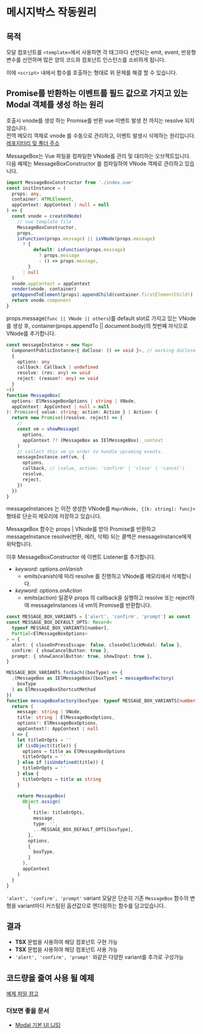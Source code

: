 # 메시지박스 작동원리
## 목적
모달 컴포넌트를 `<template>`에서 사용하면 각 태그마다 선언되는 emit, event, 반응형 변수를 선언하며
많은 양의 코드와 컴포넌트 인스턴스를 소비하게 됩니다.  

이에 `<script>` 내에서 함수를 호출하는 형태로 위 문제를 해결 할 수 있습니다.



## Promise를 반환하는 이벤트를 필드 값으로 가지고 있는 Modal 객체를 생성 하는 원리
호출시 vnode를 생성 하는 Promise를 반환 vue 이벤트 발생 전 까지는 resolve 되지 않습니다.  
전역 메모리 객체로 vnode 를 수동으로 관리하고,  이벤트 발생시 삭제하는 원리입니다.
[레포지터리 및 폴더 주소](https://github.com/element-plus/element-plus/tree/dev/packages/components/message-box/src)

MessageBox는 Vue 파일을 컴파일한 VNode를 관리 및 대리하는 오브젝트입니다.
다음 예제는 MessageBoxConstructor 를 컴파일하여 VNode 객체로 관리하고 있습니다.  

```ts
import MessageBoxConstructor from './index.vue'
const initInstance = (
  props: any,
  container: HTMLElement,
  appContext: AppContext | null = null
) => {
  const vnode = createVNode(
    // vue template file
    MessageBoxConstructor,
    props,
    isFunction(props.message) || isVNode(props.message)
      ? {
          default: isFunction(props.message)
            ? props.message
            : () => props.message,
        }
      : null
  )
  vnode.appContext = appContext
  render(vnode, container)
  getAppendToElement(props).appendChild(container.firstElementChild!)
  return vnode.component
}
```

props.message(`func || VNode || others`)를 default slot로 가지고 있는 VNode를 생성 후,
container(props.appendTo || document.body)의 첫번째 자식으로 VNode를 추가합니다.


```ts
const messageInstance = new Map<
  ComponentPublicInstance<{ doClose: () => void }>, // marking doClose as function
  {
    options: any
    callback: Callback | undefined
    resolve: (res: any) => void
    reject: (reason?: any) => void
  }
>()
function MessageBox(
  options: ElMessageBoxOptions | string | VNode,
  appContext: AppContext | null = null
): Promise<{ value: string; action: Action } | Action> {
  return new Promise((resolve, reject) => {
    // 
    const vm = showMessage(
      options,
      appContext ?? (MessageBox as IElMessageBox)._context
    )
    // collect this vm in order to handle upcoming events.
    messageInstance.set(vm, {
      options,
      callback, // (value, action: 'confirm' | 'close' | 'cancel')
      resolve,
      reject,
    })
  })
}
```
messageInstances 는 이전 생성한 VNode를 `Map<VNode, {[k: string]: func}>` 형태로 단순히 메모리에 저장하고 있습니다.  

MessageBox 함수는 props | VNode를 받아 Promise를 반환하고 messageInstance resolve(반환, 에러, 삭제) 되는 콜백은  messageInstance에게 위탁합니다.

이후 MessageBoxConstructor 에 이벤트 Listener를 추가합니다. 
- _keyword: options.onVanish_
  - emits(vanish)에 따라 resolve 를 진행하고 VNode를 메모리에서 삭제합니다.
- _keyword: options.onAction_
  - emits(action) 일경우 props 의 callback을 실행하고 resolve 또는 reject하여 messageInstances 내 vm의  Promise를 반환합니다.

```ts
const MESSAGE_BOX_VARIANTS = ['alert', 'confirm', 'prompt'] as const
const MESSAGE_BOX_DEFAULT_OPTS: Record<
  typeof MESSAGE_BOX_VARIANTS[number],
  Partial<ElMessageBoxOptions>
> = {
  alert: { closeOnPressEscape: false, closeOnClickModal: false },
  confirm: { showCancelButton: true },
  prompt: { showCancelButton: true, showInput: true },
}

MESSAGE_BOX_VARIANTS.forEach((boxType) => {
  ;(MessageBox as IElMessageBox)[boxType] = messageBoxFactory(
    boxType
  ) as ElMessageBoxShortcutMethod
})
function messageBoxFactory(boxType: typeof MESSAGE_BOX_VARIANTS[number]) {
  return (
    message: string | VNode,
    title: string | ElMessageBoxOptions,
    options?: ElMessageBoxOptions,
    appContext?: AppContext | null
  ) => {
    let titleOrOpts = ''
    if (isObject(title)) {
      options = title as ElMessageBoxOptions
      titleOrOpts = ''
    } else if (isUndefined(title)) {
      titleOrOpts = ''
    } else {
      titleOrOpts = title as string
    }

    return MessageBox(
      Object.assign(
        {
          title: titleOrOpts,
          message,
          type: '',
          ...MESSAGE_BOX_DEFAULT_OPTS[boxType],
        },
        options,
        {
          boxType,
        }
      ),
      appContext
    )
  }
}
```
`'alert', 'confirm', 'prompt'`  variant 모달은 단순히 기존 `MessageBox` 함수의 변형을 variant마다 커스텀된 옵션값으로 렌더링하는 함수를 담고있습니다..



## 결과
- **TSX** 문법을 사용하여 해당 컴포넌트 구현 가능
- **TSX** 문법을 사용하여 해당 컴포넌트 사용 가능
- `'alert', 'confirm', 'prompt'` 와같은 다양한 variant를 추가로 구성가능
  
## 코드량을 줄여 사용 될 예제
[예제 파일 참고](src/pages/index.vue)


### 더보면 좋을 문서
- [Modal 기본 UI (JS)](http://yoonbumtae.com/?p=3632)